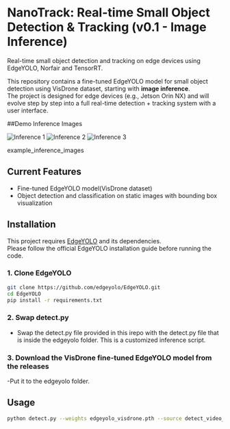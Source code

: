 # NanoTrack: Real-time Small Object Detection & Tracking (v0.1 - Image Inference)

Real-time small object detection and tracking on edge devices using EdgeYOLO, Norfair and TensorRT.

This repository contains a fine-tuned EdgeYOLO model for small object detection using VisDrone dataset, starting with **image inference**.  
The project is designed for edge devices (e.g., Jetson Orin NX) and will evolve step by step into a full real-time detection + tracking system with a user interface.

##Demo Inference Images


![Inference 1](example_inference_images/inference1.jpg)
![Inference 2](example_inference_images/inference2.jpg)
![Inference 3](example_inference_images/inference3.jpg)

example_inference_images
## Current Features
- Fine-tuned EdgeYOLO model(VisDrone dataset)
- Object detection and classification on static images with bounding box visualization

## Installation

This project requires [EdgeYOLO](https://github.com/edgeyolo/EdgeYOLO) and its dependencies.  
Please follow the official EdgeYOLO installation guide before running the code.

### 1. Clone EdgeYOLO
```bash
git clone https://github.com/edgeyolo/EdgeYOLO.git
cd EdgeYOLO
pip install -r requirements.txt
```
### 2. Swap detect.py
- Swap the detect.py file provided in this irepo with the detect.py file that is inside the edgeyolo folder. This is a customized inference script. 

### 3. Download the VisDrone fine-tuned EdgeYOLO model from the releases
-Put it to the edgeyolo folder.

## Usage
```bash
python detect.py --weights edgeyolo_visdrone.pth --source detect_video_EdgeYOLO.mp4  --conf-thres 0.3 --nms-thres 0.5 --input-size 640 640 --fp16 --batch 1 --save-dir ./output 
```

